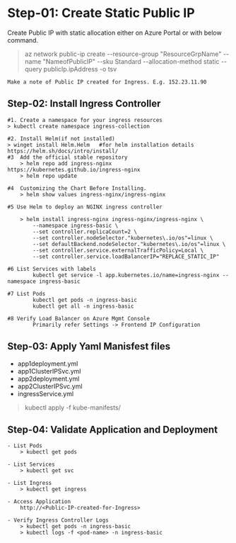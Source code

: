 # Step-01: Create Static Public IP

 Create Public IP with static allocation either on Azure Portal or with below command.

 > az network public-ip create --resource-group "ResourceGrpName" --name "NameofPublicIP" --sku Standard --allocation-method static --query publicIp.ipAddress -o tsv

    Make a note of Public IP created for Ingress. E.g. 152.23.11.90

## Step-02: Install Ingress Controller

    #1. Create a namespace for your ingress resources
    > kubectl create namespace ingress-collection

    #2. Install Helm(if not installed)
    > winget install Helm.Helm   #for helm installation details https://helm.sh/docs/intro/install/ 
    #3  Add the official stable repository
        > helm repo add ingress-nginx https://kubernetes.github.io/ingress-nginx
        > helm repo update
    
    #4  Customizing the Chart Before Installing.    
        > helm show values ingress-nginx/ingress-nginx

    #5 Use Helm to deploy an NGINX ingress controller

        > helm install ingress-nginx ingress-nginx/ingress-nginx \
            --namespace ingress-basic \
            --set controller.replicaCount=2 \
            --set controller.nodeSelector."kubernetes\.io/os"=linux \
            --set defaultBackend.nodeSelector."kubernetes\.io/os"=linux \
            --set controller.service.externalTrafficPolicy=Local \
            --set controller.service.loadBalancerIP="REPLACE_STATIC_IP" 

    #6 List Services with labels
            kubectl get service -l app.kubernetes.io/name=ingress-nginx --namespace ingress-basic

    #7 List Pods
            kubectl get pods -n ingress-basic
            kubectl get all -n ingress-basic

    #8 Verify Load Balancer on Azure Mgmt Console
            Primarily refer Settings -> Frontend IP Configuration

## Step-03: Apply Yaml Manisfest files
- app1deployment.yml
- app1ClusterIPSvc.yml
- app2deployment.yml
- app2ClusterIPSvc.yml
- ingressService.yml

> kubectl apply -f kube-manifests/

## Step-04: Validate Application and Deployment

    - List Pods
        > kubectl get pods

    - List Services
        > kubectl get svc

    - List Ingress
        > kubectl get ingress

    - Access Application
        http://<Public-IP-created-for-Ingress>

    - Verify Ingress Controller Logs
        > kubectl get pods -n ingress-basic
        > kubectl logs -f <pod-name> -n ingress-basic
